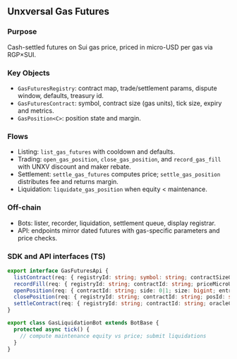 ## Unxversal Gas Futures

### Purpose
Cash-settled futures on Sui gas price, priced in micro-USD per gas via RGP×SUI.

### Key Objects
- `GasFuturesRegistry`: contract map, trade/settlement params, dispute window, defaults, treasury id.
- `GasFuturesContract`: symbol, contract size (gas units), tick size, expiry and metrics.
- `GasPosition<C>`: position state and margin.

### Flows
- Listing: `list_gas_futures` with cooldown and defaults.
- Trading: `open_gas_position`, `close_gas_position`, and `record_gas_fill` with UNXV discount and maker rebate.
- Settlement: `settle_gas_futures` computes price; `settle_gas_position` distributes fee and returns margin.
- Liquidation: `liquidate_gas_position` when equity < maintenance.

### Off-chain
- Bots: lister, recorder, liquidation, settlement queue, display registrar.
- API: endpoints mirror dated futures with gas-specific parameters and price checks.

### SDK and API interfaces (TS)
```ts
export interface GasFuturesApi {
  listContract(req: { registryId: string; symbol: string; contractSizeGas: bigint; tickSizeMicroUsdPerGas: bigint; expiryMs: bigint; initMarginBps?: number; maintMarginBps?: number; }): Promise<TxBuildResult>;
  recordFill(req: { registryId: string; contractId: string; priceMicroUsdPerGas: bigint; size: bigint; takerIsBuyer: boolean; maker: string; unxvCoins?: string[]; suiUsdAggId: string; unxvUsdAggId: string; oracleCfgId: string; clockId: string; feeCoin: string; treasuryId: string; oiIncrease: boolean; min: bigint; max: bigint; }): Promise<TxBuildResult>;
  openPosition(req: { contractId: string; side: 0|1; size: bigint; entryPriceMicroUsdPerGas: bigint; marginCoin: string; }): Promise<TxBuildResult>;
  closePosition(req: { registryId: string; contractId: string; posId: string; priceMicroUsdPerGas: bigint; qty: bigint; treasuryId: string; }): Promise<TxBuildResult>;
  settleContract(req: { registryId: string; contractId: string; oracleCfgId: string; clockId: string; suiUsdAggId: string; }): Promise<TxBuildResult>;
}

export class GasLiquidationBot extends BotBase {
  protected async tick() {
    // compute maintenance equity vs price; submit liquidations
  }
}
```


